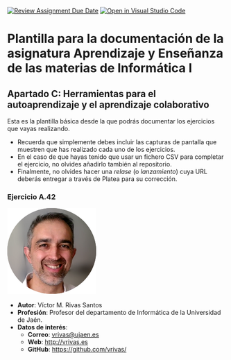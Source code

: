 [![Review Assignment Due Date](https://classroom.github.com/assets/deadline-readme-button-22041afd0340ce965d47ae6ef1cefeee28c7c493a6346c4f15d667ab976d596c.svg)](https://classroom.github.com/a/L3X1LjKV)
[![Open in Visual Studio Code](https://classroom.github.com/assets/open-in-vscode-2e0aaae1b6195c2367325f4f02e2d04e9abb55f0b24a779b69b11b9e10269abc.svg)](https://classroom.github.com/online_ide?assignment_repo_id=18125448&assignment_repo_type=AssignmentRepo)
# Plantilla para la documentación de la asignatura Aprendizaje y Enseñanza de las materias de Informática I
## Apartado C: Herramientas para el autoaprendizaje y el aprendizaje colaborativo

Esta es la plantilla básica desde la que podrás documentar los ejercicios que vayas realizando.

* Recuerda que simplemente debes incluir las capturas de pantalla que muestren que has realizado cada uno de los ejercicios.
* En el caso de que hayas tenido que usar un fichero CSV para completar el ejercicio, no olvides añadirlo también al repositorio.
* Finalmente, no olvides hacer una _relase_ (o _lanzamiento_) cuya URL deberás entregar a través de Platea para su corrección.

### Ejercicio A.42
![Foto de Víctor M. Rivas](https://github.com/Docencia-vrivas/maes-api-inf-plantilla-documentacion/blob/main/assets/img/vrivas-2024-redondo-2.png "Víctor M. Rivas Santos")
* __Autor__: Víctor M. Rivas Santos
* __Profesión__: Profesor del departamento de Informática de la Universidad de Jaén.
* __Datos de interés__:
  * __Correo__: vrivas@ujaen.es
  * __Web__: http://vrivas.es
  * __GitHub__: https://github.com/vrivas/
    

